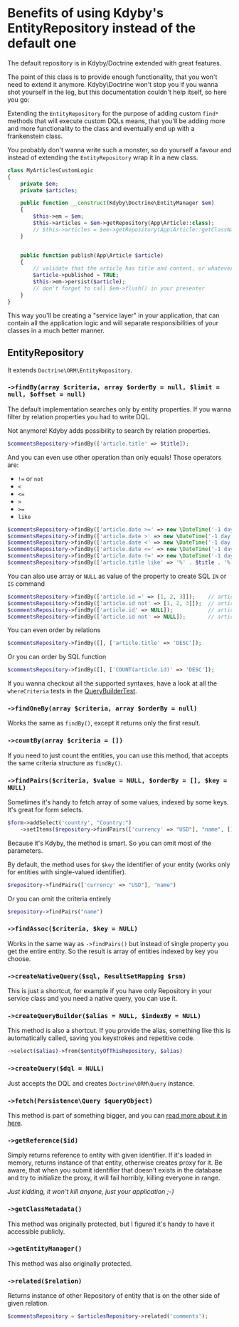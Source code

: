 # Benefits of using Kdyby's EntityRepository instead of the default one

The default repository is in Kdyby/Doctrine extended with great features.

The point of this class is to provide enough functionality, that you won't need to extend it anymore.
Kdyby\Doctrine won't stop you if you wanna shot yourself in the leg, but this documentation couldn't help itself, so here you go:

Extending the `EntityRepository` for the purpose of adding custom `find*` methods that will execute custom DQLs means,
that you'll be adding more and more functionality to the class and eventually end up with a frankenstein class.

You probably don't wanna write such a monster, so do yourself a favour and instead of extending the `EntityRepository` wrap it in a new class.

```php
class MyArticlesCustomLogic
{
	private $em;
	private $articles;

	public function __construct(Kdyby\Doctrine\EntityManager $em)
	{
		$this->em = $em;
		$this->articles = $em->getRepository(App\Article::class);
		// $this->articles = $em->getRepository(App\Article::getClassName()); // for older PHP
	}


	public function publish(App\Article $article)
	{
		// validate that the article has title and content, or whatever you want to validate here
		$article->published = TRUE;
		$this->em->persist($article);
		// don't forget to call $em->flush() in your presenter
	}
}
```

This way you'll be creating a "service layer" in your application,
that can contain all the application logic and will separate responsibilities of your classes in a much better manner.


## EntityRepository

It extends `Doctrine\ORM\EntityRepository`.


### `->findBy(array $criteria, array $orderBy = null, $limit = null, $offset = null)`

The default implementation searches only by entity properties. If you wanna filter by relation properties you had to write DQL.

Not anymore! Kdyby adds possibility to search by relation properties.

```php
$commentsRepository->findBy(['article.title' => $title]);
```

And you can even use other operation than only equals!
Those operators are:
- `!=` or `not`
- `<`
- `<=`
- `>`
- `>=`
- `like`

```php
$commentsRepository->findBy(['article.date >=' => new \DateTime('-1 day')]);
$commentsRepository->findBy(['article.date >' => new \DateTime('-1 day')]);
$commentsRepository->findBy(['article.date <' => new \DateTime('-1 day')]);
$commentsRepository->findBy(['article.date <=' => new \DateTime('-1 day')]);
$commentsRepository->findBy(['article.date !=' => new \DateTime('-1 day')]);
$commentsRepository->findBy(['article.title like' => '%' . $title . '%']);
```

You can also use array or `NULL` as value of the property to create SQL `IN` or `IS` command
```php
$commentsRepository->findBy(['article.id =' => [1, 2, 3]]);    // article.id IN
$commentsRepository->findBy(['article.id not' => [1, 2, 3]]);  // article.id NOT IN
$commentsRepository->findBy(['article.id' => NULL]);           // article.id IS NULL
$commentsRepository->findBy(['article.id not' => NULL]);       // article.id IS NOT NULL
```

You can even order by relations

```php
$commentsRepository->findBy([], ['article.title' => 'DESC']);
```
Or you can order by SQL function
```php
$commentsRepository->findBy([], ['COUNT(article.id)' => 'DESC']);
```

If you wanna checkout all the supported syntaxes, have a look at all the `whereCriteria` tests in the [QueryBuilderTest](https://github.com/Kdyby/Doctrine/blob/master/tests/KdybyTests/Doctrine/QueryBuilder.phpt).


### `->findOneBy(array $criteria, array $orderBy = null)`

Works the same as `findBy()`, except it returns only the first result.


### `->countBy(array $criteria = [])`


If you need to just count the entities, you can use this method, that accepts the same criteria structure as `findBy()`.


### `->findPairs($criteria, $value = NULL, $orderBy = [], $key = NULL)`

Sometimes it's handy to fetch array of some values, indexed by some keys. It's great for form selects.

```php
$form->addSelect('country', "Country:")
	->setItems($repository->findPairs(['currency' => "USD"], "name", [], "id"))
```

Because it's Kdyby, the method is smart. So you can omit most of the parameters.

By default, the method uses for `$key` the identifier of your entity (works only for entities with single-valued identifier).

```php
$repository->findPairs(['currency' => "USD"], "name")
```

Or you can omit the criteria entirely

```php
$repository->findPairs("name")
```



### `->findAssoc($criteria, $key = NULL)`

Works in the same way as `->findPairs()` but instead of single property you get the entire entity.
So the result is array of entities indexed by key you choose.


### `->createNativeQuery($sql, ResultSetMapping $rsm)`

This is just a shortcut, for example if you have only Repository in your service class and you need a native query,
you can use it.


### `->createQueryBuilder($alias = NULL, $indexBy = NULL)`

This method is also a shortcut. If you provide the alias, something like this is automatically called,
saving you keystrokes and repetitive code.

```php
->select($alias)->from($entityOfThisRepository, $alias)
```


### `->createQuery($dql = NULL)`

Just accepts the DQL and creates `Doctrine\ORM\Query` instance.


### `->fetch(Persistence\Query $queryObject)`

This method is part of something bigger, and you can [read more about it in here](https://github.com/Kdyby/Doctrine/blob/master/docs/en/resultset.md).


### `->getReference($id)`

Simply returns reference to entity with given identifier. If it's loaded in memory, returns instance of that entity, otherwise creates proxy for it.
Be aware, that when you submit identifier that doesn't exists in the database and try to initialize the proxy, it will fail horribly, killing everyone in range.

_Just kidding, it won't kill anyone, just your application ;-)_


### `->getClassMetadata()`

This method was originally protected, but I figured it's handy to have it accessible publicly.


### `->getEntityManager()`

This method was also originally protected.


### `->related($relation)`

Returns instance of other Repository of entity that is on the other side of given relation.

```php
$commentsRepository = $articlesRepository->related('comments');
```
